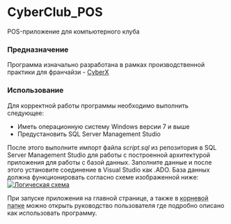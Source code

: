 # CyberClub_POS

POS-приложение для компьютерного клуба

### Предназначение 
Программа изначально разработана в рамках производственной практики для франчайзи - [CyberX](https://cyberxcommunity.ru/clubs/barnaul/cyberx-barnaul.html) 

### Использование
Для корректной работы программы необходимо выполнить следующее:
-  Иметь операционную систему Windows версии 7 и выше
-  Предустановить SQL Server Management Studio

После этого выполните импорт файла *script.sql* из репозитория в SQL Server Management Studio для работы с построенной архитектурой приложения для работы с базой данных. Заполните данные и после этого установите соединение в Visual Studio как .ADO.
База данных должна функционировать согласно схеме изображенной ниже:
[![Логическая схема](https://telegra.ph/file/3b47f3783cbe65db04d16.png "Логическая схема")](https://telegra.ph/file/3b47f3783cbe65db04d16.png "Логическая схема")

При запуске приложения на главной странице, а также в <abbr title="bin\Release">корневой папке</abbr> можно открыть руководство пользователя где подробно описано как использовать программу.
